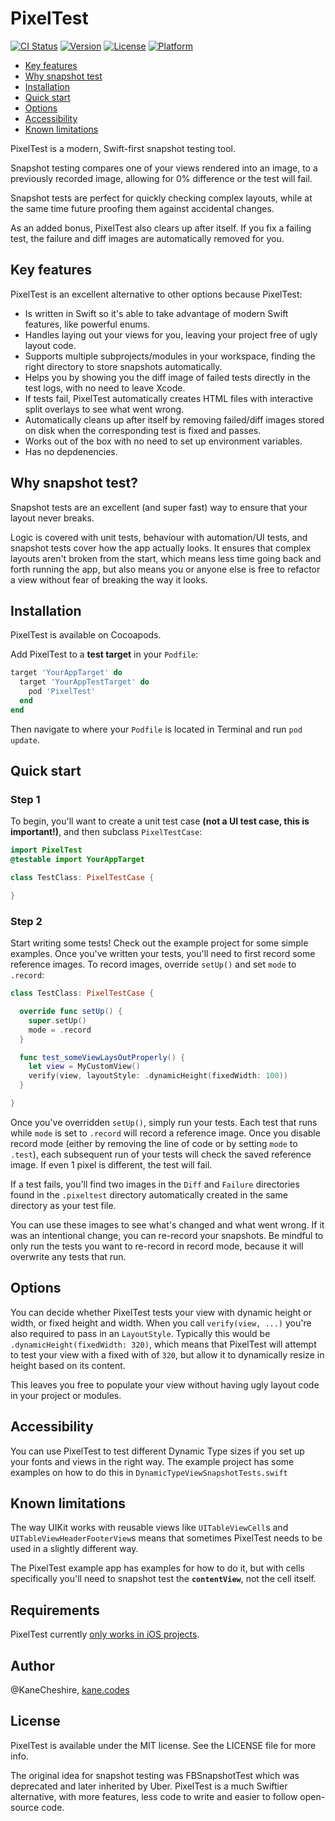 # PixelTest

[![CI Status](http://img.shields.io/travis/KaneCheshire/PixelTest.svg?style=flat)](https://travis-ci.org/KaneCheshire/PixelTest)
[![Version](https://img.shields.io/cocoapods/v/PixelTest.svg?style=flat)](http://cocoapods.org/pods/PixelTest)
[![License](https://img.shields.io/cocoapods/l/PixelTest.svg?style=flat)](http://cocoapods.org/pods/PixelTest)
[![Platform](https://img.shields.io/cocoapods/p/PixelTest.svg?style=flat)](http://cocoapods.org/pods/PixelTest)

- [Key features](#key-features)
- [Why snapshot test](#why-snapshot-test)
- [Installation](#installation)
- [Quick start](#quick-start)
- [Options](#options)
- [Accessibility](#accessibility)
- [Known limitations](#known-limitations)

PixelTest is a modern, Swift-first snapshot testing tool.

Snapshot testing compares one of your views rendered into an image, to a previously recorded image, allowing for 0% difference or the test will fail.

Snapshot tests are perfect for quickly checking complex layouts, while at the same time future proofing them against accidental changes.

As an added bonus, PixelTest also clears up after itself. If you fix a failing test, the failure and diff images are automatically removed for you.

## Key features

PixelTest is an excellent alternative to other options because PixelTest:

- Is written in Swift so it's able to take advantage of modern Swift features, like powerful enums.
- Handles laying out your views for you, leaving your project free of ugly layout code.
- Supports multiple subprojects/modules in your workspace, finding the right directory to store snapshots automatically.
- Helps you by showing you the diff image of failed tests directly in the test logs, with no need to leave Xcode.
- If tests fail, PixelTest automatically creates HTML files with interactive split overlays to see what went wrong.
- Automatically cleans up after itself by removing failed/diff images stored on disk when the corresponding test is fixed and passes.
- Works out of the box with no need to set up environment variables.
- Has no depdenencies.


## Why snapshot test?

Snapshot tests are an excellent (and super fast) way to ensure that your layout never breaks.

Logic is covered with unit tests, behaviour with automation/UI tests, and snapshot tests cover how the app actually looks. It ensures that complex layouts aren't broken from the start, which means less time going back and forth running the app, but also means you or anyone else is free to refactor a view without fear of breaking the way it looks.

## Installation

PixelTest is available on Cocoapods.

Add PixelTest to a **test target** in your `Podfile`:

```ruby
target 'YourAppTarget' do
  target 'YourAppTestTarget' do
    pod 'PixelTest'
  end
end
```

Then navigate to where your `Podfile` is located in Terminal and run `pod update`.

## Quick start

### Step 1

To begin, you'll want to create a unit test case **(not a UI test case, this is important!)**, and then subclass `PixelTestCase`:

```swift
import PixelTest
@testable import YourAppTarget

class TestClass: PixelTestCase {

}
```

### Step 2

Start writing some tests! Check out the example project for some simple examples. Once you've written your tests, you'll need to first record some reference images. To record images, override `setUp()` and set `mode` to `.record`:

```swift
class TestClass: PixelTestCase {

  override func setUp() {
    super.setUp()
    mode = .record
  }

  func test_someViewLaysOutProperly() {
    let view = MyCustomView()
    verify(view, layoutStyle: .dynamicHeight(fixedWidth: 100))
  }

}
```

Once you've overridden `setUp()`, simply run your tests. Each test that runs while `mode` is set to `.record` will record a reference image. Once you disable record mode (either by removing the line of code or by setting `mode` to `.test`), each subsequent run of your tests will check the saved reference image. If even 1 pixel is different, the test will fail.

If a test fails, you'll find two images in the `Diff` and `Failure` directories found in the `.pixeltest` directory automatically created in the same directory as your test file.

You can use these images to see what's changed and what went wrong. If it was an intentional change, you can re-record your snapshots. Be mindful to only run the tests you want to re-record in record mode, because it will overwrite any tests that run.

## Options

You can decide whether PixelTest tests your view with dynamic height or width, or fixed height and width. When you call `verify(view, ...)` you're also required to pass in an `LayoutStyle`. Typically this would be `.dynamicHeight(fixedWidth: 320)`, which means that PixelTest will attempt to test your view with a fixed with of `320`, but allow it to dynamically resize in height based on its content.

This leaves you free to populate your view without having ugly layout code in your project or modules.

## Accessibility

You can use PixelTest to test different Dynamic Type sizes if you set up your fonts and views in the right way. The example project has some examples on how to do this in `DynamicTypeViewSnapshotTests.swift`

## Known limitations

The way UIKit works with reusable views like `UITableViewCell`s and `UITableViewHeaderFooterView`s means that sometimes PixelTest needs to be used in a slightly different way.

The PixelTest example app has examples for how to do it, but with cells specifically you'll need to snapshot test the **`contentView`**, not the cell itself.

## Requirements

PixelTest currently [only works in iOS projects](https://github.com/KaneCheshire/PixelTest/issues/13).

## Author

@KaneCheshire, [kane.codes](http://kanecheshire.com)

## License

PixelTest is available under the MIT license. See the LICENSE file for more info.

The original idea for snapshot testing was FBSnapshotTest which was deprecated and later inherited by Uber. PixelTest is a much Swiftier alternative, with more features, less code to write and easier to follow open-source code.
